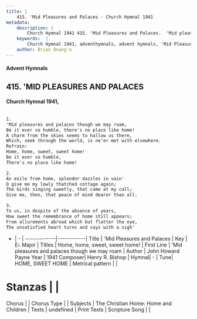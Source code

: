 ```yaml
---
title: |
    415. 'Mid Pleasures and Palaces - Church Hymnal 1941
metadata:
    description: |
        Church Hymnal 1941 415. 'Mid Pleasures and Palaces.  'Mid pleasures and palaces though we may roam,  Be it ever so humble, there's no place like home!  A charm from the skies seems to hallow us there,  Which, seek through the world, is ne'er met with elsewhere.  
    keywords:  |
        Church Hymnal 1941, adventhymnals, advent hymnals, 'Mid Pleasures and Palaces, 'Mid pleasures and palaces though we may roam. Home, home, sweet, sweet home! 
    author: Brian Onang'o
---
```


#### Advent Hymnals
## 415. 'MID PLEASURES AND PALACES
####  Church Hymnal 1941,

```txt

1.
'Mid pleasures and palaces though we may roam, 
Be it ever so humble, there's no place like home! 
A charm from the skies seems to hallow us there, 
Which, seek through the world, is ne'er met with elsewhere. 
Refrain:
Home, home, sweet, sweet home! 
Be it ever so humble, 
There's no place like home! 

2.
An exile from home, splendor dazzles in vain' 
O give me my lowly thatched cottage again; 
The birds singing sweetly, that came at my call; 
Give me, then, that peace of mind dearer than all. 

3.
To us, in despite of the absence of years, 
How sweet the remembrance of home still appears; 
From allurements abroad which but flatter the eye, 
The unsatisfied heart turns and says with a sigh'

```

- |   -  |
-------------|------------|
Title | 'Mid Pleasures and Palaces |
Key | E♭ Major |
Titles | Home, home, sweet, sweet home!  |
First Line | 'Mid pleasures and palaces though we may roam |
Author | John Howard Payne
Year | 1941
Composer| Henry R. Bishop |
Hymnal|  - |
Tune| HOME, SWEET HOME |
Metrical pattern | |
# Stanzas |  |
Chorus |  |
Chorus Type |  |
Subjects | The Christian Home: Home and Children |
Texts | undefined |
Print Texts | 
Scripture Song |  |
    
